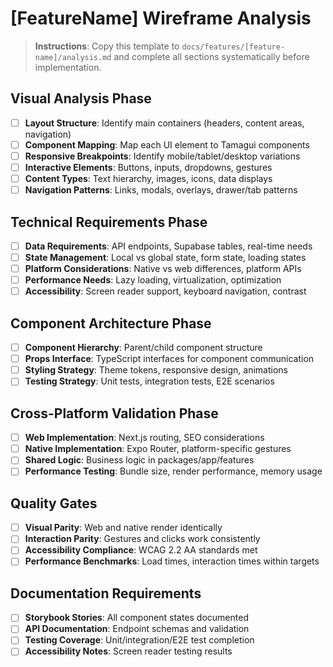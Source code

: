 # [FeatureName] Wireframe Analysis

> **Instructions**: Copy this template to `docs/features/[feature-name]/analysis.md` and complete all sections systematically before implementation.

## Visual Analysis Phase
- [ ] **Layout Structure**: Identify main containers (headers, content areas, navigation)
- [ ] **Component Mapping**: Map each UI element to Tamagui components
- [ ] **Responsive Breakpoints**: Identify mobile/tablet/desktop variations
- [ ] **Interactive Elements**: Buttons, inputs, dropdowns, gestures
- [ ] **Content Types**: Text hierarchy, images, icons, data displays
- [ ] **Navigation Patterns**: Links, modals, overlays, drawer/tab patterns

## Technical Requirements Phase
- [ ] **Data Requirements**: API endpoints, Supabase tables, real-time needs
- [ ] **State Management**: Local vs global state, form state, loading states
- [ ] **Platform Considerations**: Native vs web differences, platform APIs
- [ ] **Performance Needs**: Lazy loading, virtualization, optimization
- [ ] **Accessibility**: Screen reader support, keyboard navigation, contrast

## Component Architecture Phase
- [ ] **Component Hierarchy**: Parent/child component structure
- [ ] **Props Interface**: TypeScript interfaces for component communication
- [ ] **Styling Strategy**: Theme tokens, responsive design, animations
- [ ] **Testing Strategy**: Unit tests, integration tests, E2E scenarios

## Cross-Platform Validation Phase
- [ ] **Web Implementation**: Next.js routing, SEO considerations
- [ ] **Native Implementation**: Expo Router, platform-specific gestures
- [ ] **Shared Logic**: Business logic in packages/app/features
- [ ] **Performance Testing**: Bundle size, render performance, memory usage

## Quality Gates
- [ ] **Visual Parity**: Web and native render identically
- [ ] **Interaction Parity**: Gestures and clicks work consistently
- [ ] **Accessibility Compliance**: WCAG 2.2 AA standards met
- [ ] **Performance Benchmarks**: Load times, interaction times within targets

## Documentation Requirements
- [ ] **Storybook Stories**: All component states documented
- [ ] **API Documentation**: Endpoint schemas and validation
- [ ] **Testing Coverage**: Unit/integration/E2E test completion
- [ ] **Accessibility Notes**: Screen reader testing results
